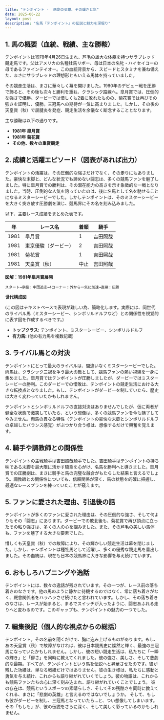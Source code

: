 ```yaml
---
title: "テンポイント -  悲劇の英雄、その輝きと影"
date: 2025-06-22
layout: post
description: "名馬『テンポイント』の伝説と魅力を深堀り"
---
```


## 1. 馬の概要（血統、戦績、主な勝鞍）

テンポイントは1978年4月26日生まれ、芦毛の雄大な体躯を持つサラブレッド競走馬です。父はアメリカの名種牡馬リボー、母は日本の名牝・ハイセイコーの母であるファインテイオー。この血統背景から、スピードとスタミナを兼ね備えた、まさにサラブレッドの理想形ともいえる馬体を持っていました。  

その競走生活は、まさに華々しく幕を開けました。1980年のデビュー戦を圧勝で飾ると、その後も次々と勝利を重ね、クラシック路線へ。皐月賞では、圧倒的な強さで優勝。ダービーでは惜しくも2着に敗れたものの、菊花賞では再びその強さを証明し、優勝。三冠馬への期待が一気に高まりました。しかし、その後の天皇賞（秋）で屈腱炎を発症、競走生活を余儀なく断念することとなります。

主な勝鞍は以下の通りです。

* **1981年 皐月賞**
* **1981年 菊花賞**
* **その他、数々の重賞競走**


## 2. 成績と活躍エピソード（図表があれば出力）

テンポイントの活躍は、その圧倒的な強さだけでなく、その走りにもありました。豪快な末脚と、どんな状況でも諦めない闘志は、多くの競馬ファンを魅了しました。特に皐月賞での勝利は、その潜在能力の高さを示す象徴的な一戦となりました。当時、圧倒的な人気を誇っていたのは、後に名馬として名を馳せることになるミスターシービーでした。しかしテンポイントは、そのミスターシービーを大きく突き放す圧勝劇を演じ、競馬界にその名を刻み込みました。

以下、主要レース成績をまとめた表です。

| 年 | レース名       | 着順 | 騎手     |
|---|----------------|-----|----------|
| 1981 | 皐月賞         | 1   | 吉田照哉 |
| 1981 | 東京優駿（ダービー） | 2   | 吉田照哉 |
| 1981 | 菊花賞         | 1   | 吉田照哉 |
| 1981 | 天皇賞（秋）    | 中止 | 吉田照哉 |


**図解：1981年皐月賞展開**

```
スタート→序盤：中団追走→4コーナー：外から一気に加速→直線：圧勝
```

**世代構成図**

(この図はテキストベースで表現が難しい為、簡略化します。実際には、同世代のライバル馬（ミスターシービー、シンボリルドルフなど）との関係性を視覚的に表す図を作成するべきです。)

* **トップクラス:** テンポイント、ミスターシービー、シンボリルドルフ
* **有力馬:**  (他の有力馬を複数記載)


## 3. ライバル馬との対決

テンポイントにとって最大のライバルは、間違いなくミスターシービーでした。両馬は、クラシック三冠を争う最大の敵として、競馬ファンの熱い視線を一身に集めました。皐月賞ではテンポイントが圧勝しましたが、ダービーではミスターシービーの勝利。このダービーでの惜敗は、テンポイントの競走生活における大きな転換点となりました。もし、テンポイントがダービーを制していたら、歴史は大きく変わっていたかもしれません。

テンポイントとシンボリルドルフの直接対決はありませんでしたが、仮に両者が健全な状態で激突していたら、という想像は、多くの競馬ファンを今も魅了してやみません。両馬の異なる特性（テンポイントの豪快な末脚とシンボリルドルフの卓越したバランス感覚）がぶつかり合う様は、想像するだけで興奮を覚えます。


## 4. 騎手や調教師との関係性

テンポイントの主戦騎手は吉田照哉騎手でした。吉田騎手はテンポイントの持ち味である末脚を最大限に活かす騎乗を心がけ、名馬を勝利へと導きました。皐月賞での圧勝劇は、まさに騎手と馬の完璧な融合がもたらした結果と言えるでしょう。調教師との関係性についても、信頼関係が深く、馬の状態を的確に把握し、最適なレースプランを練っていたことが窺えます。


## 5. ファンに愛された理由、引退後の話

テンポイントが多くのファンに愛された理由は、その圧倒的な強さ、そして何よりもその「闘志」にあります。ダービーでの敗北後も、菊花賞で再び頂点に立ったその粘り強さは、多くの人の心を掴みました。また、その芦毛の美しい馬体も、ファンを魅了する大きな要素でした。

惜しくも天皇賞（秋）での故障により、その輝かしい競走生活は幕を閉じました。しかし、テンポイントは種牡馬として活躍し、多くの優秀な競走馬を輩出しました。その血統は、現在も日本の競馬界に大きな影響を与え続けています。


## 6. おもしろハプニングや逸話

テンポイントには、数々の逸話が残されています。その一つが、レース前の落ち着きのなさです。他の馬のように静かに待機するのではなく、常に落ち着きがなく、厩舎関係者をハラハラさせ続けたと言われています。しかし、その落ち着きのなさは、レースが始まると、まるでスイッチが入ったように、闘志あふれる走りへと変わるのです。このギャップも、テンポイントの魅力の一つでした。


## 7. 編集後記（個人的な視点からの総括）

テンポイント。その名前を聞くだけで、胸に込み上げるものがあります。もし、あの天皇賞（秋）で故障がなければ、彼は日本競馬史に燦然と輝く、最強の三冠馬になっていたかもしれません。しかし、彼の短い競走生活は、私たちに「一瞬の輝き」と「儚さ」を同時に教えてくれました。彼の強さ、美しさ、そして悲劇的な最期。すべてが、テンポイントという馬を伝説へと昇華させたのです。彼が残した功績は、単なる戦績だけではありません。彼の生き様は、私たちに感動と勇気を与え続け、これからも語り継がれていくでしょう。彼の物語は、これからも競馬ファンたちの心に深く刻み込まれ、語り継がれていくことでしょう。  彼の存在は、競馬というスポーツの素晴らしさ、そしてその残酷さを同時に教えてくれる、まさに「悲劇の英雄」と言えるのではないでしょうか。  そして、もしも彼がダービーを制し、三冠馬となっていたら…と、つい想像してしまいます。  その「もしも」が、彼の伝説をさらに深く、そして美しく彩っているのかもしれません。

